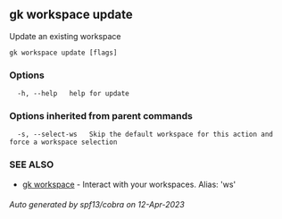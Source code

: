 ## gk workspace update

Update an existing workspace

```
gk workspace update [flags]
```

### Options

```
  -h, --help   help for update
```

### Options inherited from parent commands

```
  -s, --select-ws   Skip the default workspace for this action and force a workspace selection
```

### SEE ALSO

* [gk workspace](gk_workspace.md)	 - Interact with your workspaces. Alias: 'ws'

###### Auto generated by spf13/cobra on 12-Apr-2023
